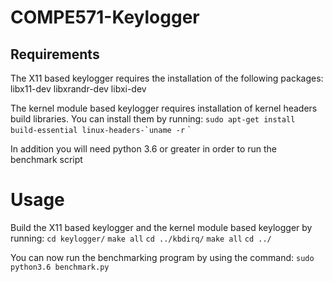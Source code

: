 # COMPE571-Keylogger

## Requirements
The X11 based keylogger requires the installation of the following packages:
libx11-dev
libxrandr-dev
libxi-dev

The kernel module based keylogger requires installation of kernel headers build libraries. You can install them by running:
``sudo apt-get install build-essential linux-headers-`uname -r`` `


In addition you will need python 3.6 or greater in order to run the benchmark script

# Usage
Build the X11 based keylogger and the kernel module based keylogger by running:
`cd keylogger/`
`make all`
`cd ../kbdirq/`
`make all`
`cd ../`

You can now run the benchmarking program by using the command:
`sudo python3.6 benchmark.py`